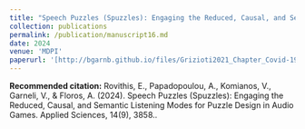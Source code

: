 ```yaml
---
title: "Speech Puzzles (Spuzzles): Engaging the Reduced, Causal, and Semantic Listening Modes for Puzzle Design in Audio Games"
collection: publications
permalink: /publication/manuscript16.md
date: 2024
venue: 'MDPI'
paperurl: '[http://bgarnb.github.io/files/Grizioti2021_Chapter_Covid-19SurvivorDesignAndEvalu.pdf](https://github.com/bgarnb/bgarnb.github.io/blob/master/files/applsci-14-03858-v2.pdf)'
---
```


<b> Recommended citation:</b> Rovithis, E., Papadopoulou, A., Komianos, V., Garneli, V., & Floros, A. (2024). Speech Puzzles (Spuzzles): Engaging the Reduced, Causal, and Semantic Listening Modes for Puzzle Design in Audio Games. Applied Sciences, 14(9), 3858..

